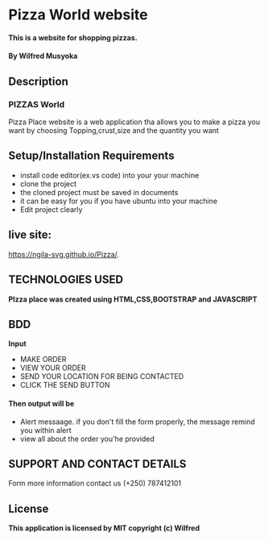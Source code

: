 # Pizza World website
#### This is a website for shopping pizzas.
#### By **Wilfred Musyoka**
## Description
### PIZZAS World
Pizza Place website is a web application tha allows you to make a pizza you want by choosing Topping,crust,size and the quantity you want
## Setup/Installation Requirements
* install code editor(ex.vs code) into your your machine
* clone the project 
* the cloned project must be saved in documents
* it can be easy for you if you have ubuntu into your machine
* Edit project clearly
## live site:
https://ngila-svg.github.io/Pizza/.
 ## TECHNOLOGIES USED
 **PIzza place was created using HTML,CSS,BOOTSTRAP and JAVASCRIPT**
## BDD
**Input** 
* MAKE ORDER
* VIEW YOUR ORDER
* SEND YOUR LOCATION FOR BEING CONTACTED
* CLICK THE SEND BUTTON
#### Then output will be
* Alert messaage. if you don't fill the form properly, the message remind you within alert
* view all about the order you'he provided
## SUPPORT AND CONTACT DETAILS
Form more information contact us (+250) 787412101
## License
**This application is licensed by MIT copyright (c) Wilfred**
